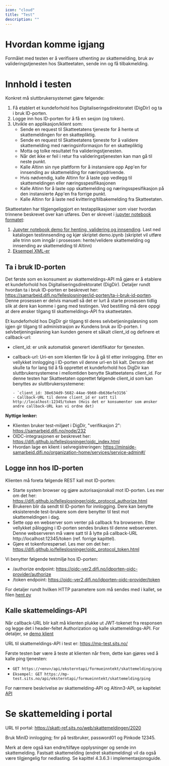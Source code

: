 ```yaml
---
icon: "cloud"
title: "Test"
description: ""
---
```


# Hvordan komme igjang

Formålet med testen er å verifisere uthenting av skattemelding, bruk av valideringstjenesten hos Skatteetaten, sende inn og få tilbakmelding.

# Innhold i testen

Konkret må sluttbrukersystemet gjøre følgende:

1. Få etablert et kundeforhold hos Digitaliseringsdirektoratet (DigDir) og ta i bruk ID-porten.
2. Logge inn hos ID-porten for å få en sesjon (og token).
3. Utvikle en applikasjon/klient som:
   - Sende en request til Skatteetatens tjeneste for å hente ut skattemeldingen for en skattepliktig.
   - Sende en request til Skatteetatens tjeneste for å validere skattemelding med næringsinformasjon for en skattepliktig
   - Motta og tolke resultatet fra valideringstjenesten.
   - Når det ikke er feil i retur fra valideringstjenesten kan man gå til neste punkt.
   - Kalle Altinn sin nye plattform for å instansiere opp App'en for innsending av skattemelding for næringsdrivende. 
   - Hvis nødvendig, kalle Altinn for å laste opp vedlegg til skattemeldingen eller næringsspesifikasjonen
   - Kalle Altinn for å laste opp skattemelding og næringsspesifikasjon på den instansierte App'en fra forrige punkt.
   - Kalle Altinn for å laste ned kvittering/tilbakemelding fra Skatteetaten.

Skatteetaten har tilgjengeliggjort en testapplikasjoner som viser hvordan trinnene beskrevet over kan utføres.
Den er skrevet i [jupyter notebook formatet](https://jupyter.org/):

1. [Jupyter notebook demo for henting, validering og innsending](testinnsending/demo-2020.ipynb). Last ned katalogen testinnsending og kjør skriptet demo.ipynb (skriptet vil utføre alle trinn som inngår i prosessen: hente/velidere skattemelding og innsending av skattemelding til Altinn)  
2. [Eksempel XML-er](../../src/resources/eksempler)

## Ta i bruk ID-porten

Det første som en konsument av skattemeldings-API må gjøre er å etablere et kundeforhold hos Digitaliseringsdirektoratet (DigDir). Detaljer rundt hvordan ta i bruk ID-porten er beskrevet her: https://samarbeid.difi.no/felleslosninger/id-porten/ta-i-bruk-id-porten. Denne prosessen er delvis manuell så det er lurt å starte prosessen tidlig slik at dere kan komme i gang med testingen. Ved bestilling må dere oppgi at dere ønsker tilgang til skattemeldings-API fra skatteetaten.

Et kundeforhold hos DigDir gir tilgang til deres selvbetjeningsløsning som igjen gir tilgang til administrasjon av Kundens bruk av ID-porten. I selvbetjeningsløsning kan kunden genere et såkalt client_id og definere et callback-url:

- client_id: er unik automatisk generert identifikator for tjenesten.
- callback-url: Uri-en som klienten får lov å gå til etter innlogging. Etter en vellykket innlogging i ID-porten vil denne url-en bli kalt.
  Dersom det skulle ta for lang tid å få opprettet et kundeforhold hos DigDir kan sluttbrukersystemene i mellomtiden benytte Skatteetatens client_id. For denne testen har Skatteetaten opprettet følgende client_id som kan benyttes av sluttbrukersystemene:

      - `client_id: 38e634d9-5682-44ae-9b60-db636efe3156`
      - Callback-URL til denne client_id er satt til http://localhost:12345/token (Hvis det er konsumenter som ønsker andre callback-URL kan vi ordne det)

**Nyttige lenker:**

- Klienten bruker test-miljøet i DigDir, "verifikasjon 2": https://samarbeid.difi.no/node/232
- OIDC-integrasjonen er beskrevet her: https://difi.github.io/felleslosninger/oidc_index.html
- Hvordan lage en klient i selvregistreringen: https://minside-samarbeid.difi.no/organization-home/services/service-admin#/

## Logge inn hos ID-porten

Klienten må foreta følgende REST kall mot ID-porten:

- Starte system browser og gjøre autorisasjonskall mot ID-porten. Les mer om det her: https://difi.github.io/felleslosninger/oidc_protocol_authorize.html
- Brukeren blir da sendt til ID-porten for innlogging. Dere kan benytte eksisterende test-brukere som dere benytter til test mot skattemeldingen i dag.
- Sette opp en webserver som venter på callback fra browseren. Etter vellykket pålogging i ID-porten sendes brukes til denne webserveren. Denne webserveren må være satt til å lytte på callback-URL http://localhost:12345/token (ref. forrige kapittel).
- Gjøre et tokenforespørsel. Les mer om det her: https://difi.github.io/felleslosninger/oidc_protocol_token.html

Vi benytter følgende testmiljø hos ID-porten:

- /authorize endpoint: https://oidc-ver2.difi.no/idporten-oidc-provider/authorize
- /token endpoint: https://oidc-ver2.difi.no/idporten-oidc-provider/token

For detaljer rundt hvilken HTTP parametere som må sendes med i kallet, se filen [hent.py](sending/skatteetaten_api.py)

## Kalle skattemeldings-API

Når callback-URL blir kalt må klienten plukke ut JWT-tokenet fra responsen og legge det i header-feltet Authorization og kalle skattemeldings-API. For detaljer, se [demo klient](sending/demo-2020.ipynb)

URL til skattemeldings-API i test er: https://mp-test.sits.no/

Første testen bør være å teste at klienten når frem, dette kan gjøres ved å kalle ping tjenesten:

- `GET https://<env>/api/eksterntapi/formueinntekt/skattemelding/ping`
- `Eksempel: GET https://mp-test.sits.no/api/eksterntapi/formueinntekt/skattemelding/ping`

For nærmere beskrivelse av skattemelding-API og Altinn3-API, se kapitelet [API](docs/documentation/api-v1-pilot/README.md)

# Se skattemelding i portal

URL til portal: https://skatt-ref.sits.no/web/skattemeldingen/2020

Bruk MinID innlogging; fnr på testbruker, password01 og Pinkode 12345.

Merk at dere også kan endre/tilføye opplysninger og sende inn skattemelding. Fastsatt skattemelding (endret skattemelding) vil da også være tilgjengelig for nedlasting. Se kapittel 4.3.6.3 i implementasjonsguide.

